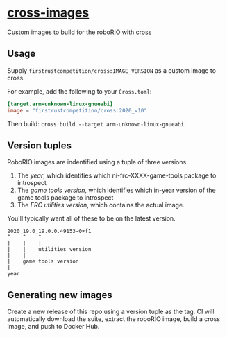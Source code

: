 # [cross-images](https://registry.hub.docker.com/repository/docker/firstrustcompetition/cross)
Custom images to build for the roboRIO with [cross](https://github.com/rust-embedded/cross)

## Usage
Supply `firstrustcompetition/cross:IMAGE_VERSION` as a custom image to cross.

For example, add the following to your `Cross.toml`:
```toml
[target.arm-unknown-linux-gnueabi]
image = "firstrustcompetition/cross:2020_v10"
```
Then build: `cross build --target arm-unknown-linux-gnueabi`.

## Version tuples
RoboRIO images are indentified using a tuple of three versions.

1. The *year*, which identifies which ni-frc-XXXX-game-tools package to introspect
2. The *game tools version*, which identifies which in-year version of the game tools package to introspect
3. The *FRC utilities version*, which contains the actual image.

You'll typically want all of these to be on the latest version.

```
2020_19.0_19.0.0.49153-0+f1
^    ^    ^
|    |    |
|    |    utilities version
|    |
|    game tools version
|
year
```

## Generating new images
Create a new release of this repo using a version tuple as the tag.
CI will automatically download the suite, extract the roboRIO image, build a cross image, and push to Docker Hub.
